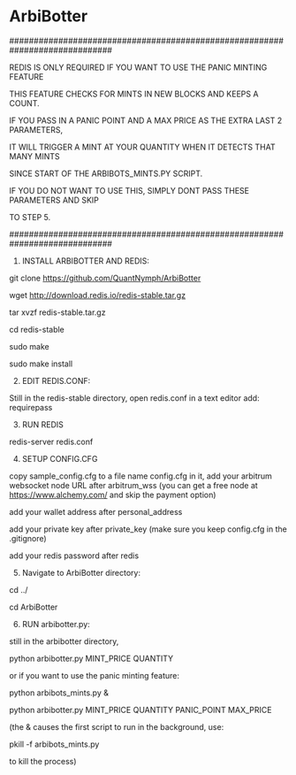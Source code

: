 # ArbiBotter

#############################################################################

REDIS IS ONLY REQUIRED IF YOU WANT TO USE THE PANIC MINTING FEATURE

THIS FEATURE CHECKS FOR MINTS IN NEW BLOCKS AND KEEPS A COUNT.

IF YOU PASS IN A PANIC POINT AND A MAX PRICE AS THE EXTRA LAST 2 PARAMETERS,

IT WILL TRIGGER A MINT AT YOUR QUANTITY WHEN IT DETECTS THAT MANY MINTS

SINCE START OF THE ARBIBOTS_MINTS.PY SCRIPT.

IF YOU DO NOT WANT TO USE THIS, SIMPLY DONT PASS THESE PARAMETERS AND SKIP

TO STEP 5.

#############################################################################



1) INSTALL ARBIBOTTER AND REDIS:

git clone https://github.com/QuantNymph/ArbiBotter

wget http://download.redis.io/redis-stable.tar.gz

tar xvzf redis-stable.tar.gz

cd redis-stable

sudo make

sudo make install

2) EDIT REDIS.CONF:

Still in the redis-stable directory, open redis.conf in a text editor add: requirepass

3) RUN REDIS

redis-server redis.conf

4) SETUP CONFIG.CFG

copy sample_config.cfg to a file name config.cfg in it, add your arbitrum websocket node URL after arbitrum_wss (you can get a free node at https://www.alchemy.com/ and skip the payment option) 

add your wallet address after personal_address 

add your private key after private_key (make sure you keep config.cfg in the .gitignore) 

add your redis password after redis

5) Navigate to ArbiBotter directory:

cd ../

cd ArbiBotter

6) RUN arbibotter.py:

still in the arbibotter directory, 

python arbibotter.py MINT_PRICE QUANTITY 

or if you want to use the panic minting feature: 

python arbibots_mints.py &

python arbibotter.py MINT_PRICE QUANTITY PANIC_POINT MAX_PRICE

(the & causes the first script to run in the background, use:

pkill -f arbibots_mints.py


to kill the process)
